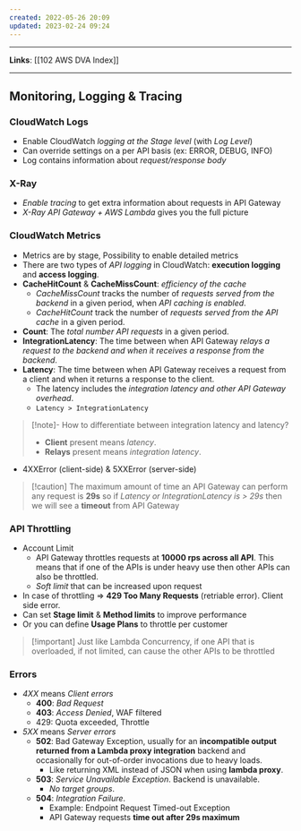 ```yaml
---
created: 2022-05-26 20:09
updated: 2023-02-24 09:24
---
```

---
**Links**: [[102 AWS DVA Index]]

---
## Monitoring, Logging & Tracing
### CloudWatch Logs
- Enable CloudWatch *logging at the Stage level* (with *Log Level*)
- Can override settings on a per API basis (ex: ERROR, DEBUG, INFO)
- Log contains information about *request/response body*

### X-Ray
- *Enable tracing* to get extra information about requests in API Gateway
- *X-Ray API Gateway + AWS Lambda* gives you the full picture 

### CloudWatch Metrics
- Metrics are by stage, Possibility to enable detailed metrics
- There are two types of *API logging* in CloudWatch: **execution logging** and **access logging**.
- **CacheHitCount** & **CacheMissCount**: *efficiency of the cache*
	- *CacheMissCount* tracks the number of *requests served from the backend* in a given period, when *API caching is enabled*. 
	- *CacheHitCount* track the number of *requests served from the API cache* in a given period.
- **Count**: The *total number API requests* in a given period.
- **IntegrationLatency**: The time between when API Gateway *relays a request to the backend and when it receives a response from the backend*.
- **Latency**: The time between when API Gateway receives a request from a client and when it returns a response to the client. 
	- The latency includes the *integration latency and other API Gateway overhead*.
	- `Latency > IntegrationLatency`

> [!note]- How to differentiate between integration latency and latency?
> - **Client** present means *latency*. 
> - **Relays** present means *integration latency*.

- 4XXError (client-side) & 5XXError (server-side)
	
> [!caution] The maximum amount of time an API Gateway can perform any request is **29s** so if *Latency or IntegrationLatency is > 29s* then we will see a **timeout** from API Gateway

### API Throttling
- Account Limit
	- API Gateway throttles requests at **10000 rps across all API**. This means that if one of the APIs is under heavy use then other APIs can also be throttled.
	- *Soft limit* that can be increased upon request
- In case of throttling => **429 Too Many Requests** (retriable error). Client side error.
- Can set **Stage limit** & **Method limits** to improve performance
- Or you can define **Usage Plans** to throttle per customer

> [!important] Just like Lambda Concurrency, if one API that is overloaded, if not limited, can cause the other APIs to be throttled

### Errors
- *4XX* means *Client errors*
	- **400**: *Bad Request*
	- **403**: *Access Denied*, WAF filtered
	- 429: Quota exceeded, Throttle
- *5XX* means *Server errors*
	- **502**: Bad Gateway Exception, usually for an **incompatible output returned from a Lambda proxy integration** backend and occasionally for out-of-order invocations due to heavy loads.
		- Like returning XML instead of JSON when using **lambda proxy**.
	- **503**: *Service Unavailable Exception*. Backend is unavailable.
		- *No target groups*. 
	- **504**: *Integration Failure*. 
		- Example: Endpoint Request Timed-out Exception 
		- API Gateway requests **time out after 29s maximum**

